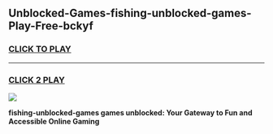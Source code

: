 
## Unblocked-Games-fishing-unblocked-games-Play-Free-bckyf
<h3>
<a href="https://premium76.site?title=fishing-unblocked-games&ref=21A">CLICK TO PLAY</a></h3>
<hr>

<h3>
<a href="https://premium76.site?title=fishing-unblocked-games&ref=21A">CLICK 2 PLAY</a>
  
</h3>

<a href="https://premium76.site?title=fishing-unblocked-games&ref=21A"><img src="https://clearcache.store/games.png"></a>


**fishing-unblocked-games games unblocked: Your Gateway to Fun and Accessible Online Gaming**
